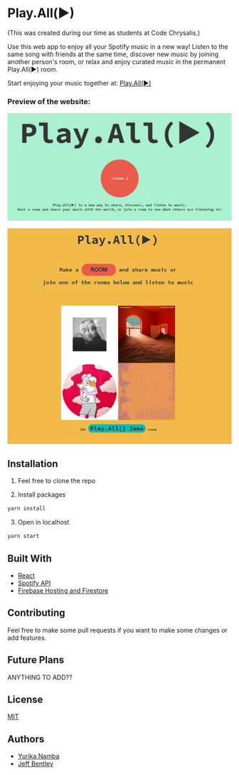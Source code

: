 # Play.All(▶)

(This was created during our time as students at Code Chrysalis.)

Use this web app to enjoy all your Spotify music in a new way! Listen to the same song with friends at the same time, discover new music by joining another person's room, or relax and enjoy curated music in the permanent Play.All(▶) room.

Start enjoying your music together at:
[Play.All(▶)](https://playdotall.web.app/)

### Preview of the website:

![play-splash](./play-splash.png)

![play-room](./play-room.png)

## Installation

1. Feel free to clone the repo

2. Install packages

```bash
yarn install
```

3. Open in localhost

```bash
yarn start
```

## Built With

- [React](https://reactjs.org/docs/getting-started.html)
- [Spotify API](https://developer.spotify.com/documentation/web-api/)
- [Firebase Hosting and Firestore](https://firebase.google.com/)

## Contributing

Feel free to make some pull requests if you want to make some changes or add features.

## Future Plans

ANYTHING TO ADD??

## License

[MIT](https://choosealicense.com/licenses/mit/)

## Authors

- [Yurika Namba](https://github.com/yurikanamba)
- [Jeff Bentley](https://github.com/jbentleyjp)
